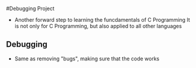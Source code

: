 #Debugging Project
- Another forward step to learning the funcdamentals of C Programming
It is not only for C Programming, but also applied to all other languages

## Debugging
- Same as removing "bugs", making sure that the code works
